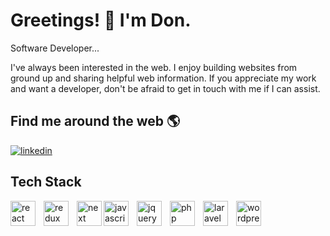 # Greetings! 👋 I'm Don.

Software Developer...

I've always been interested in the web. I enjoy building websites from ground up and sharing helpful web information.
If you appreciate my work and want a developer, don't be afraid to get in touch with me if I can assist.

## Find me around the web 🌎
[![linkedin](https://img.shields.io/badge/linkedin-0A66C2?style=for-the-badge&logo=linkedin&logoColor=white)](https://www.linkedin.com/in/dooyong-nsaako/)


## Tech Stack

<img align="left" alt="react" width="40px" style="padding-right:10px;" src="https://cdn.jsdelivr.net/gh/devicons/devicon/icons/react/react-original.svg" />

<img align="left" alt="redux" width="40px" style="padding-right:10px;" src="https://cdn.jsdelivr.net/gh/devicons/devicon/icons/redux/redux-original.svg" />

<img align="left" alt="next" width="40px" src="https://cdn.jsdelivr.net/gh/devicons/devicon/icons/nextjs/nextjs-original.svg" />
          
<img align="left" alt="javascript" width="40px" style="padding-right:10px;" src="https://cdn.jsdelivr.net/gh/devicons/devicon/icons/javascript/javascript-original.svg" />

<img align="left" alt="jquery" width="40px" style="padding-right:10px;" src="https://cdn.jsdelivr.net/gh/devicons/devicon/icons/jquery/jquery-plain-wordmark.svg" />

<img align="left" alt="php" width="40px" style="padding-right:10px;" src="https://cdn.jsdelivr.net/gh/devicons/devicon/icons/php/php-plain.svg" />

<img align="left" alt="laravel" width="40px" style="padding-right:10px;" src="https://cdn.jsdelivr.net/gh/devicons/devicon/icons/laravel/laravel-plain-wordmark.svg" />

<img align="left" alt="wordpress" width="40px" style="padding-right:10px;" src="https://cdn.jsdelivr.net/gh/devicons/devicon/icons/wordpress/wordpress-plain-wordmark.svg" />
          
 
